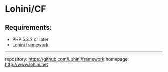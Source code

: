 Lohini/CF
=========

Requirements:
-------------
- PHP 5.3.2 or later
- [Lohini framework](https://github.com/Lohini/framework)

-----
repository: https://github.com/Lohini/framework
homepage: http://www.lohini.net
